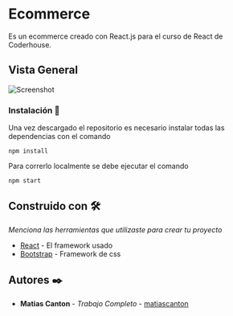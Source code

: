 # Ecommerce

Es un ecommerce creado con React.js para el curso de React de Coderhouse.

## Vista General

![Screenshot](screenshot.png)


### Instalación 🔧

Una vez descargado el repositorio es necesario instalar todas las dependencias con el comando
```
npm install
```
Para correrlo localmente se debe ejecutar el comando

```
npm start
```

## Construido con 🛠️

_Menciona las herramientas que utilizaste para crear tu proyecto_

* [React](https://es.reactjs.org/) - El framework usado
* [Bootstrap](https://getbootstrap.com/docs/5.0/getting-started/introduction/) - Framework de css


## Autores ✒️

* **Matias Canton** - *Trabajo Completo* - [matiascanton](https://github.com/matiascanton)
